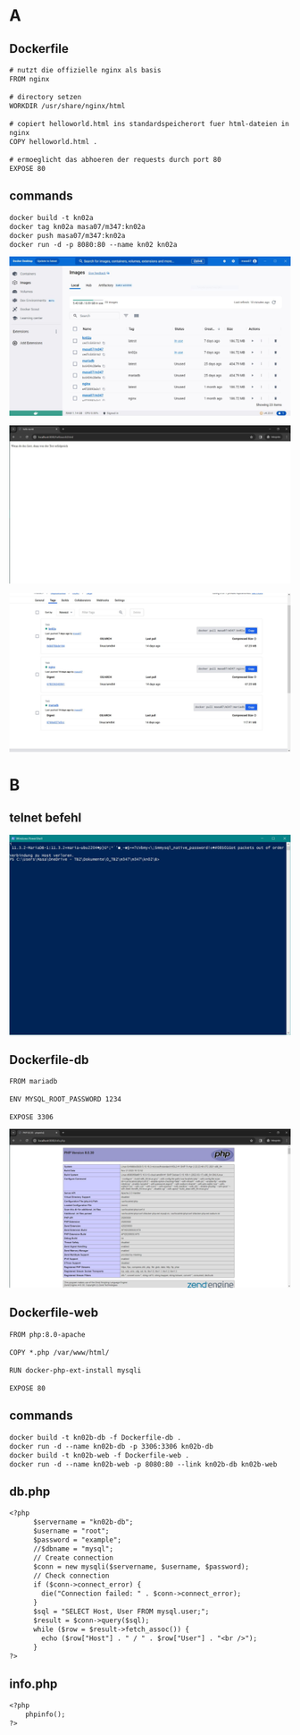 # A

## Dockerfile
```
# nutzt die offizielle nginx als basis
FROM nginx

# directory setzen
WORKDIR /usr/share/nginx/html

# copiert helloworld.html ins standardspeicherort fuer html-dateien in nginx
COPY helloworld.html .

# ermoeglicht das abhoeren der requests durch port 80
EXPOSE 80
```

## commands
```
docker build -t kn02a
docker tag kn02a masa07/m347:kn02a
docker push masa07/m347:kn02a
docker run -d -p 8080:80 --name kn02 kn02a
```
![](aDD.JPG)

![](ahtml.JPG)

![](dockerhub.JPG)

# B

## telnet befehl

![](telnet.JPG)

## Dockerfile-db
```
FROM mariadb

ENV MYSQL_ROOT_PASSWORD 1234

EXPOSE 3306
```



![](infophp.JPG)

## Dockerfile-web
```
FROM php:8.0-apache

COPY *.php /var/www/html/

RUN docker-php-ext-install mysqli

EXPOSE 80

```

## commands 
```
docker build -t kn02b-db -f Dockerfile-db .
docker run -d --name kn02b-db -p 3306:3306 kn02b-db
docker build -t kn02b-web -f Dockerfile-web .
docker run -d --name kn02b-web -p 8080:80 --link kn02b-db kn02b-web
```
## db.php
```
<?php
      $servername = "kn02b-db";
      $username = "root";
      $password = "example";
      //$dbname = "mysql";
      // Create connection
      $conn = new mysqli($servername, $username, $password);
      // Check connection
      if ($conn->connect_error) {
        die("Connection failed: " . $conn->connect_error);
      }
      $sql = "SELECT Host, User FROM mysql.user;";
      $result = $conn->query($sql);
      while ($row = $result->fetch_assoc()) {
        echo ($row["Host"] . " / " . $row["User"] . "<br />");
      }
?>
```

## info.php
```
<?php
    phpinfo();
?>
```
